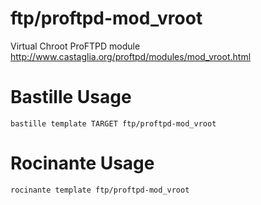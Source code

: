 # ftp/proftpd-mod_vroot
Virtual Chroot ProFTPD module
http://www.castaglia.org/proftpd/modules/mod_vroot.html

# Bastille Usage
```shell
bastille template TARGET ftp/proftpd-mod_vroot
```

# Rocinante Usage
```shell
rocinante template ftp/proftpd-mod_vroot
```
